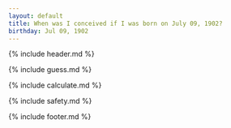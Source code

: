 ```yaml
---
layout: default
title: When was I conceived if I was born on July 09, 1902?
birthday: Jul 09, 1902
---
```


{% include header.md %}

{% include guess.md %}

{% include calculate.md %}

{% include safety.md %}

{% include footer.md %}



